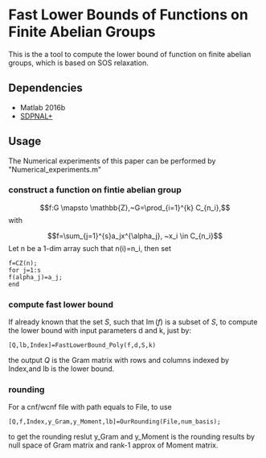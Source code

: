 # Fast Lower Bounds of Functions on Finite Abelian Groups

This is the a tool to compute the lower bound of function on finite abelian groups, which is based on SOS relaxation.  

## Dependencies
- Matlab 2016b
- [SDPNAL+](https://blog.nus.edu.sg/mattohkc/softwares/sdpnalplus/)

## Usage
The Numerical experiments of this paper can be performed by "Numerical_experiments.m"

### construct a function on fintie abelian group  
$$f:G \mapsto \mathbb{Z},~G=\prod_{i=1}^{k}  C_{n_i},$$
with 

$$f=\sum_{j=1}^{s}a_jx^{\alpha_j}, ~x_i \in  C_{n_i}$$
Let n be a 1-dim array such that n(i)=n_i, then set
```
f=CZ(n);
for j=1:s
f(alpha_j)=a_j;
end
```
### compute fast lower bound  
If already known that the set $S$, such that $\operatorname{Im}(f)$ is a subset of $S$, to compute the lower bound with input parameters d and k, just by:
```
[Q,lb,Index]=FastLowerBound_Poly(f,d,S,k)
```
the output $Q$ is the Gram matrix with rows and columns indexed by Index,and lb is the lower bound.
### rounding
For a cnf/wcnf file with path equals to File, to use
```
[Q,f,Index,y_Gram,y_Moment,lb]=OurRounding(File,num_basis);
```
to get the rounding reslut
y_Gram and y_Moment is the rounding results by null space of Gram matrix and rank-1 approx of Moment matrix.
